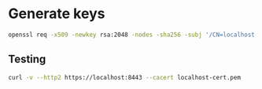 # Generate keys

```sh
openssl req -x509 -newkey rsa:2048 -nodes -sha256 -subj '/CN=localhost' -keyout localhost-privkey.pem -out localhost-cert.pem
```

## Testing

```sh
curl -v --http2 https://localhost:8443 --cacert localhost-cert.pem
```
